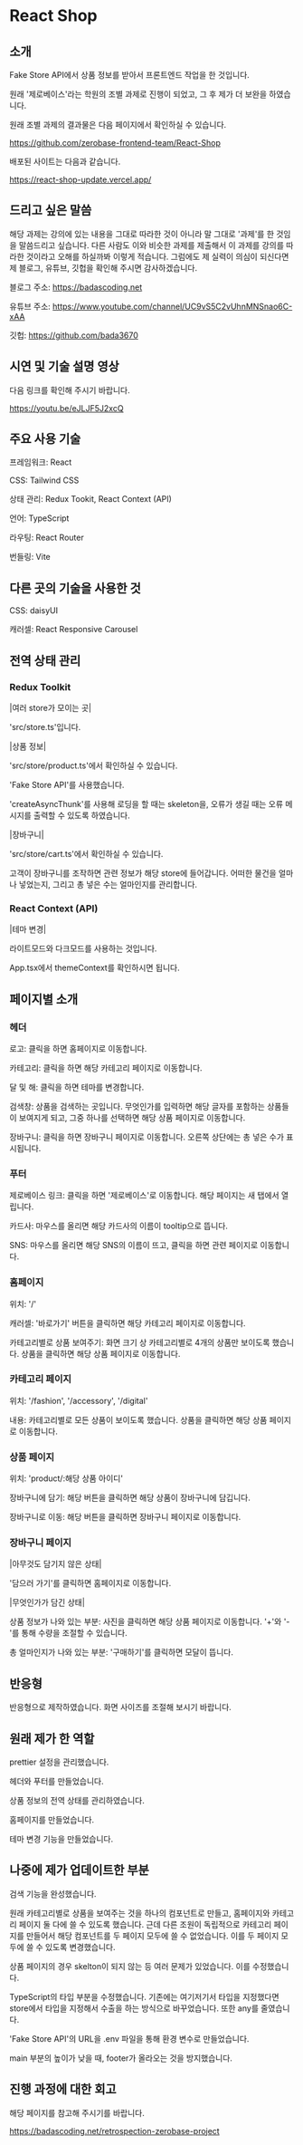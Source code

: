 # React Shop

## 소개

Fake Store API에서 상품 정보를 받아서 프론트엔드 작업을 한 것입니다.

원래 '제로베이스'라는 학원의 조별 과제로 진행이 되었고, 그 후 제가 더 보완을 하였습니다.

원래 조별 과제의 결과물은 다음 페이지에서 확인하실 수 있습니다.

https://github.com/zerobase-frontend-team/React-Shop

배포된 사이트는 다음과 같습니다.

https://react-shop-update.vercel.app/

## 드리고 싶은 말씀

해당 과제는 강의에 있는 내용을 그대로 따라한 것이 아니라 말 그대로 '과제'를 한 것임을 말씀드리고 싶습니다. 다른 사람도 이와 비슷한 과제를 제출해서 이 과제를 강의를 따라한 것이라고 오해를 하실까봐 이렇게 적습니다. 그럼에도 제 실력이 의심이 되신다면 제 블로그, 유튜브, 깃헙을 확인해 주시면 감사하겠습니다.

블로그 주소: https://badascoding.net

유튜브 주소: https://www.youtube.com/channel/UC9vS5C2vUhnMNSnao6C-xAA

깃헙: https://github.com/bada3670

## 시연 및 기술 설명 영상

다음 링크를 확인해 주시기 바랍니다.

https://youtu.be/eJLJF5J2xcQ

## 주요 사용 기술

프레임워크: React

CSS: Tailwind CSS

상태 관리: Redux Tookit, React Context (API)

언어: TypeScript

라우팅: React Router

번들링: Vite

## 다른 곳의 기술을 사용한 것

CSS: daisyUI

캐러셀: React Responsive Carousel

## 전역 상태 관리

### Redux Toolkit

|여러 store가 모이는 곳|

'src/store.ts'입니다.

|상품 정보|

'src/store/product.ts'에서 확인하실 수 있습니다.

'Fake Store API'를 사용했습니다.

'createAsyncThunk'를 사용해 로딩을 할 때는 skeleton을, 오류가 생길 때는 오류 메시지를 출력할 수 있도록 하였습니다.

|장바구니|

'src/store/cart.ts'에서 확인하실 수 있습니다.

고객이 장바구니를 조작하면 관련 정보가 해당 store에 들어갑니다. 어떠한 물건을 얼마나 넣었는지, 그리고 총 넣은 수는 얼마인지를 관리합니다.

### React Context (API)

|테마 변경|

라이트모드와 다크모드를 사용하는 것입니다.

App.tsx에서 themeContext를 확인하시면 됩니다.

## 페이지별 소개

### 헤더

로고: 클릭을 하면 홈페이지로 이동합니다.

카테고리: 클릭을 하면 해당 카테고리 페이지로 이동합니다.

달 및 해: 클릭을 하면 테마를 변경합니다.

검색창: 상품을 검색하는 곳입니다. 무엇인가를 입력하면 해당 글자를 포함하는 상품들이 보여지게 되고, 그중 하나를 선택하면 해당 상품 페이지로 이동합니다.

장바구니: 클릭을 하면 장바구니 페이지로 이동합니다. 오른쪽 상단에는 총 넣은 수가 표시됩니다.

### 푸터

제로베이스 링크: 클릭을 하면 '제로베이스'로 이동합니다. 해당 페이지는 새 탭에서 열립니다.

카드사: 마우스를 올리면 해당 카드사의 이름이 tooltip으로 뜹니다.

SNS: 마우스를 올리면 해당 SNS의 이름이 뜨고, 클릭을 하면 관련 페이지로 이동합니다.

### 홈페이지

위치: '/'

캐러셀: '바로가기' 버튼을 클릭하면 해당 카테고리 페이지로 이동합니다.

카테고리별로 상품 보여주기: 화면 크기 상 카테고리별로 4개의 상품만 보이도록 했습니다. 상품을 클릭하면 해당 상품 페이지로 이동합니다.

### 카테고리 페이지

위치: '/fashion', '/accessory', '/digital'

내용: 카테고리별로 모든 상품이 보이도록 했습니다. 상품을 클릭하면 해당 상품 페이지로 이동합니다.

### 상품 페이지

위치: 'product/:해당 상품 아이디'

장바구니에 담기: 해당 버튼을 클릭하면 해당 상품이 장바구니에 담깁니다.

장바구니로 이동: 해당 버튼을 클릭하면 장바구니 페이지로 이동합니다.

### 장바구니 페이지

|아무것도 담기지 않은 상태|

'담으러 가기'를 클릭하면 홈페이지로 이동합니다.

|무엇인가가 담긴 상태|

상품 정보가 나와 있는 부분: 사진을 클릭하면 해당 상품 페이지로 이동합니다. '+'와 '-'를 통해 수량을 조절할 수 있습니다.

총 얼마인지가 나와 있는 부분: '구매하기'를 클릭하면 모달이 뜹니다.

## 반응형

반응형으로 제작하였습니다. 화면 사이즈를 조절해 보시기 바랍니다.

## 원래 제가 한 역할

prettier 설정을 관리했습니다.

헤더와 푸터를 만들었습니다.

상품 정보의 전역 상태를 관리하였습니다.

홈페이지를 만들었습니다.

테마 변경 기능을 만들었습니다.

## 나중에 제가 업데이트한 부분

검색 기능을 완성했습니다.

원래 카테고리별로 상품을 보여주는 것을 하나의 컴포넌트로 만들고, 홈페이지와 카테고리 페이지 둘 다에 쓸 수 있도록 했습니다. 근데 다른 조원이 독립적으로 카테고리 페이지를 만들어서 해당 컴포넌트를 두 페이지 모두에 쓸 수 없었습니다. 이를 두 페이지 모두에 쓸 수 있도록 변경했습니다.

상품 페이지의 경우 skelton이 되지 않는 등 여러 문제가 있었습니다. 이를 수정했습니다.

TypeScript의 타입 부분을 수정했습니다. 기존에는 여기저기서 타입을 지정했다면 store에서 타입을 지정해서 수출을 하는 방식으로 바꾸었습니다. 또한 any를 줄였습니다.

'Fake Store API'의 URL을 .env 파일을 통해 환경 변수로 만들었습니다.

main 부분의 높이가 낮을 때, footer가 올라오는 것을 방지했습니다.

## 진행 과정에 대한 회고

해당 페이지를 참고해 주시기를 바랍니다.

https://badascoding.net/retrospection-zerobase-project
